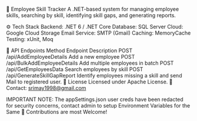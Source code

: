 📝 Employee Skill Tracker
A .NET-based system for managing employee skills, searching by skill, identifying skill gaps, and generating reports.

⚙️ Tech Stack
Backend: .NET 6 / .NET Core
Database: SQL Server
Cloud: Google Cloud Storage
Email Service: SMTP (Gmail)
Caching: MemoryCache
Testing: xUnit, Moq

📖 API Endpoints
  Method	Endpoint	Description
  POST	/api/AddEmployeeDetails	Add a new employee
  POST	/api/BulkAddEmployeeDetails	Add multiple employees in batch
  POST	/api/GetEmployeesData	Search employees by skill
  POST	/api/GenerateSkillGapReport	Identify employees missing a skill and send Mail to registered user.
📜 License
Licensed under Apache License.
📧 Contact: srimay1998@gmail.com

IMPORTANT NOTE: The appSettings.json user creds have been redacted for security concerns, contact admin to setup Environment Variables for the Same
🚀 Contributions are most Welcome!
